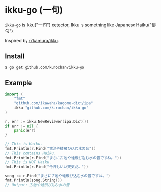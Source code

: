 # ikku-go (一句)
`ikku-go` is Ikku("一句") detector, Ikku is something like Japanese Haiku("俳句").

Inspired by [r7kamura/ikku](https://github.com/r7kamura/ikku).

## Install
```bash
$ go get github.com/kurochan/ikku-go
```

## Example
```go
import (
	"fmt"
	"github.com/ikawaha/kagome-dict/ipa"
	ikku "github.com/kurochan/ikku-go"
)

r, err := ikku.NewReviewer(ipa.Dict())
if err != nil {
	panic(err)
}

// This is Haiku.
fmt.Println(r.Find("古池や蛙飛び込む水の音"))
// This contains Haiku.
fmt.Println(r.Find("まさに古池や蛙飛び込む水の音ですね。"))
// This is NOT Haiku.
fmt.Println(r.Find("今日もいい天気だ。"))

song := r.Find("まさに古池や蛙飛び込む水の音ですね。")
fmt.Println(song.String())
// Output: 古池や蛙飛び込む水の音
```
